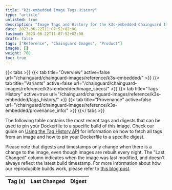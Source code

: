 ```yaml
---
title: "k3s-embedded Image Tags History"
type: "article"
unlisted: true
description: "Image Tags and History for the k3s-embedded Chainguard Image"
date: 2023-06-22T11:07:52+02:00
lastmod: 2023-06-22T11:07:52+02:00
draft: false
tags: ["Reference", "Chainguard Images", "Product"]
images: []
weight: 700
toc: true
---
```


{{< tabs >}}
{{< tab title="Overview" active=false url="/chainguard/chainguard-images/reference/k3s-embedded/" >}}
{{< tab title="Variants" active=false url="/chainguard/chainguard-images/reference/k3s-embedded/image_specs/" >}}
{{< tab title="Tags History" active=true url="/chainguard/chainguard-images/reference/k3s-embedded/tags_history/" >}}
{{< tab title="Provenance" active=false url="/chainguard/chainguard-images/reference/k3s-embedded/provenance_info/" >}}
{{</ tabs >}}

The following table contains the most recent tags and digests that can be used to pin your Dockerfile to a specific build of this image. Check our guide on [Using the Tag History API](/chainguard/chainguard-images/using-the-tag-history-api/) for information on how to fetch all tags from an image and how to pin your Dockerfile to a specific digest.

Please note that digests and timestamps only change when there is a change to the image, even though images are rebuilt every night. The "Last Changed" column indicates when the image was last modified, and doesn't always reflect the latest build timestamp. For more information about how our reproducible builds work, please refer to [this blog post](https://www.chainguard.dev/unchained/reproducing-chainguards-reproducible-image-builds).

| Tag (s) | Last Changed | Digest |
|---------|--------------|--------|

